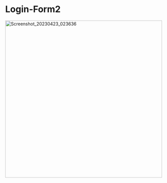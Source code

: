 # Login-Form2

<img width="500" alt="Screenshot_20230423_023636" src="https://user-images.githubusercontent.com/69814563/233836149-f2fa2097-3ac0-47d7-b941-80748e9f4fbe.png">
